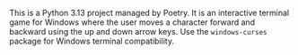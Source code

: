 <!-- Use this file to provide workspace-specific custom instructions to Copilot. For more details, visit https://code.visualstudio.com/docs/copilot/copilot-customization#_use-a-githubcopilotinstructionsmd-file -->

This is a Python 3.13 project managed by Poetry. It is an interactive terminal game for Windows where the user moves a character forward and backward using the up and down arrow keys. Use the `windows-curses` package for Windows terminal compatibility.
